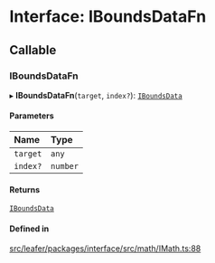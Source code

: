 # Interface: IBoundsDataFn

## Callable

### IBoundsDataFn

▸ **IBoundsDataFn**(`target`, `index?`): [`IBoundsData`](IBoundsData.md)

#### Parameters

| Name | Type |
| :------ | :------ |
| `target` | `any` |
| `index?` | `number` |

#### Returns

[`IBoundsData`](IBoundsData.md)

#### Defined in

[src/leafer/packages/interface/src/math/IMath.ts:88](https://github.com/leaferjs/leafer/blob/d3ec2c9bd49557a0d74aae684f8e3d3d557af194/packages/interface/src/math/IMath.ts#L88)

